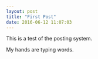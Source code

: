 ```yaml
---
layout: post
title: "First Post"
date: 2016-06-12 11:07:03
---
```

This is a test of the posting system.

My hands are typing words.
